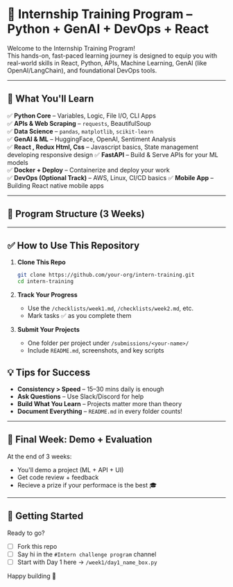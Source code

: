 # 🧠 Internship Training Program – Python + GenAI + DevOps + React 

Welcome to the Internship Training Program!  
This hands-on, fast-paced learning journey is designed to equip you with real-world skills in React, Python, APIs, Machine Learning, GenAI (like OpenAI/LangChain), and foundational DevOps tools.

---

## 🚀 What You'll Learn

✅ **Python Core** – Variables, Logic, File I/O, CLI Apps  
✅ **APIs & Web Scraping** – `requests`, BeautifulSoup  
✅ **Data Science** – `pandas`, `matplotlib`, `scikit-learn`  
✅ **GenAI & ML** – HuggingFace, OpenAI, Sentiment Analysis  
✅ **React , Redux Html, Css** – Javascript basics, State management developing responsive design
✅ **FastAPI** – Build & Serve APIs for your ML models  
✅ **Docker + Deploy** – Containerize and deploy your work  
✅ **DevOps (Optional Track)** – AWS, Linux, CI/CD basics 
✅ **Mobile App** – Building React native mobile apps 

---

## 📅 Program Structure (3 Weeks)

---

## ✅ How to Use This Repository

1. **Clone This Repo**  
   ```bash
   git clone https://github.com/your-org/intern-training.git
   cd intern-training

2. **Track Your Progress**

   * Use the `/checklists/week1.md`, `/checklists/week2.md`, etc.
   * Mark tasks ✅ as you complete them

3. **Submit Your Projects**

   * One folder per project under `/submissions/<your-name>/`
   * Include `README.md`, screenshots, and key scripts


## 💡 Tips for Success

* **Consistency > Speed** – 15–30 mins daily is enough
* **Ask Questions** – Use Slack/Discord for help
* **Build What You Learn** – Projects matter more than theory
* **Document Everything** – `README.md` in every folder counts!

---

## 🧪 Final Week: Demo + Evaluation

At the end of 3 weeks:

* You'll demo a project (ML + API + UI)
* Get code review + feedback
* Recieve a prize if your performace is the best 🎓

---

## 👋 Getting Started

Ready to go?

* [ ] Fork this repo
* [ ] Say hi in the `#Intern challenge program` channel
* [ ] Start with Day 1 here → `/week1/day1_name_box.py`

Happy building 🚀


